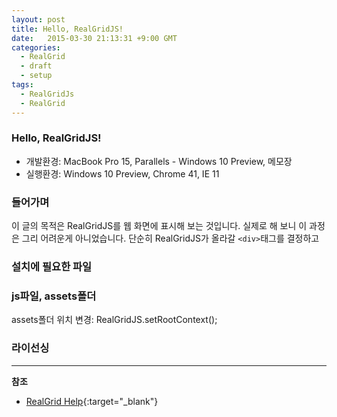 ```yaml
---
layout: post
title: Hello, RealGridJS!
date:   2015-03-30 21:13:31 +9:00 GMT
categories: 
  - RealGrid
  - draft
  - setup
tags: 
  - RealGridJs
  - RealGrid
---
```


### Hello, RealGridJS!

* 개발환경: MacBook Pro 15, Parallels - Windows 10 Preview, 메모장
* 실행환경: Windows 10 Preview, Chrome 41, IE 11

### 들어가며

이 글의 목적은 RealGridJS를 웹 화면에 표시해 보는 것입니다. 실제로 해 보니 이 과정은 그리 어려운게 아니었습니다. 단순히 RealGridJS가 올라갈 `<div>`태그를 결정하고 

### 설치에 필요한 파일

### js파일, assets폴더

assets폴더 위치 변경: RealGridJS.setRootContext();

### 라이선싱

---
**참조**

* [RealGrid Help](http://help.realgrid.com){:target="_blank"}